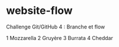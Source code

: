 # website-flow
Challenge Git/GitHub 4 : Branche et flow

 1 Mozzarella
 2 Gruyère
 3 Burrata
 4 Cheddar
